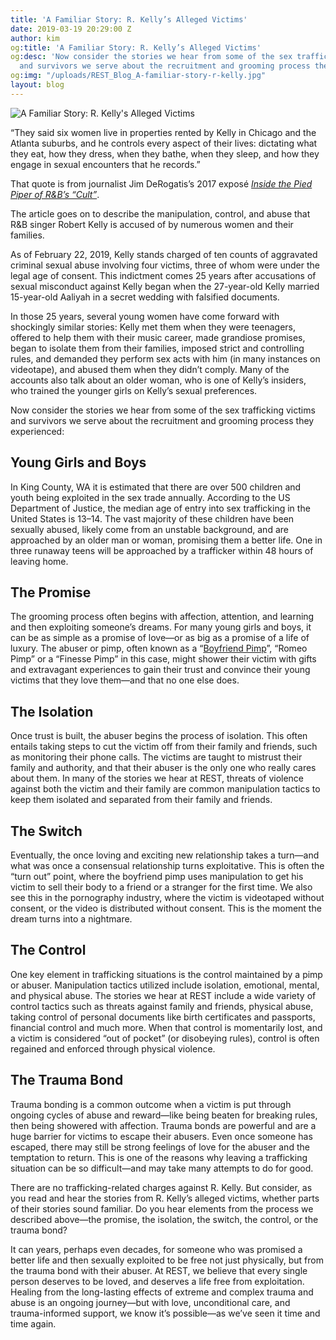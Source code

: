 ```yaml
---
title: 'A Familiar Story: R. Kelly’s Alleged Victims'
date: 2019-03-19 20:29:00 Z
author: kim
og:title: 'A Familiar Story: R. Kelly’s Alleged Victims'
og:desc: 'Now consider the stories we hear from some of the sex trafficking victims
  and survivors we serve about the recruitment and grooming process they experienced:'
og:img: "/uploads/REST_Blog_A-familiar-story-r-kelly.jpg"
layout: blog
---
```


![A Familiar Story: R. Kelly's Alleged Victims](/uploads/REST_Blog_A-familiar-story-r-kelly-800.jpg)

“They said six women live in properties rented by Kelly in Chicago and the Atlanta suburbs, and he controls every aspect of their lives: dictating what they eat, how they dress, when they bathe, when they sleep, and how they engage in sexual encounters that he records.”

That quote is from journalist Jim DeRogatis’s 2017 exposé *[Inside the Pied Piper of R&B’s “Cult”](https://www.buzzfeednews.com/article/jimderogatis/parents-told-police-r-kelly-is-keeping-women-in-a-cult)*.

The article goes on to describe the manipulation, control, and abuse that R&B singer Robert Kelly is accused of by numerous women and their families.

As of February 22, 2019, Kelly stands charged of ten counts of aggravated criminal sexual abuse involving four victims, three of whom were under the legal age of consent. This indictment comes 25 years after accusations of sexual misconduct against Kelly began when the 27-year-old Kelly married 15-year-old Aaliyah in a secret wedding with falsified documents. 

In those 25 years, several young women have come forward with shockingly similar stories: Kelly met them when they were teenagers, offered to help them with their music career, made grandiose promises, began to isolate them from their families, imposed strict and controlling rules, and demanded they perform sex acts with him (in many instances on videotape), and abused them when they didn’t comply. Many of the accounts also talk about an older woman, who is one of Kelly’s insiders, who trained the younger girls on Kelly’s sexual preferences. 

Now consider the stories we hear from some of the sex trafficking victims and survivors we serve about the recruitment and grooming process they experienced:

## Young Girls and Boys
In King County, WA it is estimated that there are over 500 children and youth being exploited in the sex trade annually. According to the US Department of Justice, the median age of entry into sex trafficking in the United States is 13–14. The vast majority of these children have been sexually abused, likely come from an unstable background, and are approached by an older man or woman, promising them a better life. One in three runaway teens will be approached by a trafficker within 48 hours of leaving home. 

## The Promise
The grooming process often begins with affection, attention, and learning and then exploiting someone’s dreams. For many young girls and boys, it can be as simple as a promise of love—or as big as a promise of a life of luxury. The abuser or pimp, often known as a “[Boyfriend Pimp](https://iwantrest.com/blog/how-traffickers-exploit-people-for-sex/)”, “Romeo Pimp” or a “Finesse Pimp” in this case, might shower their victim with gifts and extravagant experiences to gain their trust and convince their young victims that they love them—and that no one else does. 

## The Isolation
Once trust is built, the abuser begins the process of isolation. This often entails taking steps to cut the victim off from their family and friends, such as monitoring their phone calls. The victims are taught to mistrust their family and authority, and that their abuser is the only one who really cares about them. In many of the stories we hear at REST, threats of violence against both the victim and their family are common manipulation tactics to keep them isolated and separated from their family and friends. 

## The Switch
Eventually, the once loving and exciting new relationship takes a turn—and what was once a consensual relationship turns exploitative. This is often the “turn out” point, where the boyfriend pimp uses manipulation to get his victim to sell their body to a friend or a stranger for the first time. We also see this in the pornography industry, where the victim is videotaped without consent, or the video is distributed without consent. This is the moment the dream turns into a nightmare. 

## The Control
One key element in trafficking situations is the control maintained by a pimp or abuser. Manipulation tactics utilized include isolation, emotional, mental, and physical abuse. The stories we hear at REST include a wide variety of control tactics such as threats against family and friends, physical abuse, taking control of personal documents like birth certificates and passports, financial control and much more. When that control is momentarily lost, and a victim is considered “out of pocket” (or disobeying rules), control is often regained and enforced through physical violence.

## The Trauma Bond
Trauma bonding is a common outcome when a victim is put through ongoing cycles of abuse and reward—like being beaten for breaking rules, then being showered with affection. Trauma bonds are powerful and are a huge barrier for victims to escape their abusers. Even once someone has escaped, there may still be strong feelings of love for the abuser and the temptation to return. This is one of the reasons why leaving a trafficking situation can be so difficult—and may take many attempts to do for good. 

There are no trafficking-related charges against R. Kelly. But consider, as you read and hear the stories from R. Kelly’s alleged victims, whether parts of their stories sound familiar. Do you hear elements from the process we described above—the promise, the isolation, the switch, the control, or the trauma bond?  

It can years, perhaps even decades, for someone who was promised a better life and then sexually exploited to be free not just physically, but from the trauma bond with their abuser. At REST, we believe that every single person deserves to be loved, and deserves a life free from exploitation. Healing from the long-lasting effects of extreme and complex trauma and abuse is an ongoing journey—but with love, unconditional care, and trauma-informed support, we know it’s possible—as we’ve seen it time and time again.
